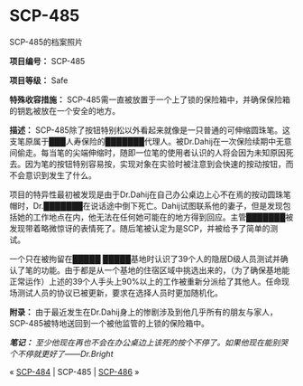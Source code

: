# SCP-485
                        




SCP-485的档案照片



**项目编号：** SCP-485

**项目等级：** Safe

**特殊收容措施：** SCP-485需一直被放置于一个上了锁的保险箱中，并确保保险箱的钥匙被放在一个安全的地方。

**描述：** SCP-485除了按钮特别松以外看起来就像是一只普通的可伸缩圆珠笔。这支笔原属于███人寿保险的███████代理人。被Dr.Dahij在一次保险续期中无意间偷走。每当笔的尖端伸缩时，随即一位笔的使用者认识的人将会因为未知原因死去。因为笔的按钮特别容易按，实现对象在实验时被注意到会快速的按动按钮，而不会意识到发生了什么。

项目的特异性最初被发现是由于Dr.Dahij在自己办公桌边上心不在焉的按动圆珠笔帽时，Dr.███████在说话途中倒下死亡。Dahij试图联系他的妻子，但是发现包括她的工作地点在内，他无法在任何她可能在的地方得到回应。主管███████被发现带着略微惊讶的表情死了。随后笔被认定为是SCP，并被给予了简单的测试。

一个只在被拘留在█████ █████基地时认识了39个人的隐居D级人员测试并确认了笔的功能。由于都是从一个基地的住宿区域中挑选出来的，（为了确保基地能正常运作）上述的39个人手头上90%以上的工作被重新分派给了其他人。任命现场测试人员的协议已被更新，要求在选择人员时更加随机化。

**附录：** 由于最近发生在Dr.Dahij身上的惨剧涉及到他几乎所有的朋友与家人，SCP-485被特地送回到一个被他监管的上锁的保险箱中。

***笔记：** 至少他现在再也不会在办公桌边上该死的按个不停了。如果他现在能别哭个不停就更好了——Dr.Bright* 



« [SCP-484](/scp-484) | SCP-485 | [SCP-486](/scp-486) »





                    
